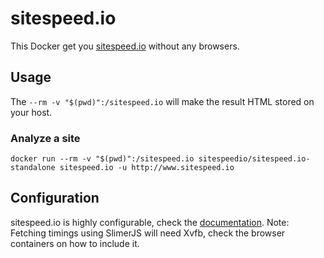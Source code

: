 # sitespeed.io

This Docker get you [sitespeed.io](http://www.sitespeed.io) without any browsers.

## Usage

The ```--rm -v "$(pwd)":/sitespeed.io``` will make the result HTML stored on your host.

### Analyze a site
```
docker run --rm -v "$(pwd)":/sitespeed.io sitespeedio/sitespeed.io-standalone sitespeed.io -u http://www.sitespeed.io
```

## Configuration
sitespeed.io is highly configurable, check the [documentation](http://www.sitespeed.io/documentation). Note: Fetching timings using SlimerJS will need Xvfb, check the browser containers on how to include it.
